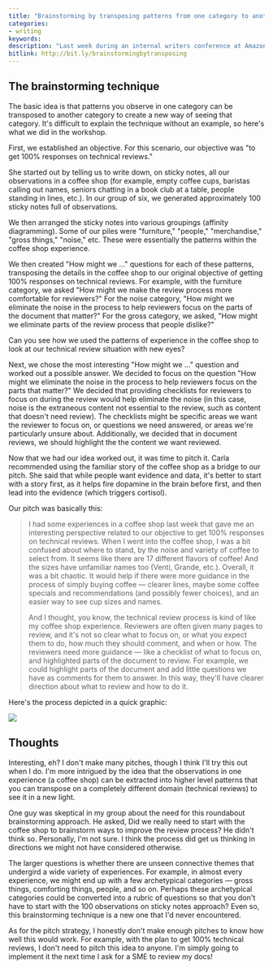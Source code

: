 ```yaml
---
title: "Brainstorming by transposing patterns from one category to another"
categories:
- writing
keywords:
description: "Last week during an internal writers conference at Amazon, Carla Johnson (co-author of the <i>Experiences: 7th Era of Marketing</i> and other books) gave a workshop that ostensibly was about how to create more persuasive pitches for change within an organization. But what resonated with me a bit more was the novel technique for brainstorming by transposing categories of experience, which despite my background in literature and writing, I had never encountered."
bitlink: http://bit.ly/brainstormingbytransposing
---
```


## The brainstorming technique

The basic idea is that patterns you observe in one category can be transposed to another category to create a new way of seeing that category. It's difficult to explain the technique without an example, so here's what we did in the workshop.

First, we established an objective. For this scenario, our objective was "to get 100% responses on technical reviews."

She started out by telling us to write down, on sticky notes, all our observations in a coffee shop (for example, empty coffee cups, baristas calling out names, seniors chatting in a book club at a table, people standing in lines, etc.). In our group of six, we generated approximately 100 sticky notes full of observations.

We then arranged the sticky notes into various groupings (affinity diagramming). Some of our piles were "furniture," "people," "merchandise," "gross things," "noise," etc. These were essentially the patterns within the coffee shop experience.

We then created "How might we ..." questions for each of these patterns, transposing the details in the coffee shop to our original objective of getting 100% responses on technical reviews. For example, with the furniture category, we asked "How might we make the review process more comfortable for reviewers?" For the noise category, "How might we eliminate the noise in the process to help reviewers focus on the parts of the document that matter?" For the gross category, we asked, "How might we eliminate parts of the review process that people dislike?"

Can you see how we used the patterns of experience in the coffee shop to look at our technical review situation with new eyes?

Next, we chose the most interesting "How might we ..." question and worked out a possible answer. We decided to focus on the question "How might we eliminate the noise in the process to help reviewers focus on the parts that matter?" We decided that providing checklists for reviewers to focus on during the review would help eliminate the noise (in this case, noise is the extraneous content not essential to the review, such as content that doesn't need review). The checklists might be specific areas we want the reviewer to focus on, or questions we need answered, or areas we're particularly unsure about. Additionally, we decided that in document reviews, we should highlight the the content we want reviewed.

Now that we had our idea worked out, it was time to pitch it. Carla recommended using the familiar story of the coffee shop as a bridge to our pitch. She said that while people want evidence and data, it's better to start with a story first, as it helps fire dopamine in the brain before first, and then lead into the evidence (which triggers cortisol).

Our pitch was basically this:

> I had some experiences in a coffee shop last week that gave me an interesting perspective related to our objective to get 100% responses on technical reviews. When I went into the coffee shop, I was a bit confused about where to stand, by the noise and variety of coffee to select from. It seems like there are 17 different flavors of coffee! And the sizes have unfamiliar names too (Venti, Grande, etc.). Overall, it was a bit chaotic. It would help if there were more guidance in the process of simply buying coffee &mdash; clearer lines, maybe some coffee specials and recommendations (and possibly fewer choices), and an easier way to see cup sizes and names.
>
> And I thought, you know, the technical review process is kind of like my coffee shop experience. Reviewers are often given many pages to review, and it's not so clear what to focus on, or what you expect them to do, how much they should comment, and when or how. The reviewers need more guidance &mdash; like a checklist of what to focus on, and highlighted parts of the document to review. For example, we could highlight parts of the document and add little questions we have as comments for them to answer. In this way, they'll have clearer direction about what to review and how to do it.

Here's the process depicted in a quick graphic:

<img src="https://s3.us-west-1.wasabisys.com/idbwmedia.com/images/carlajohnsonworkshop_process.svg" />

## Thoughts

Interesting, eh? I don't make many pitches, though I think I'll try this out when I do. I'm more intrigued by the idea that the observations in one experience (a coffee shop) can be extracted into higher level patterns that you can transpose on a completely different domain (technical reviews) to see it in a new light.

One guy was skeptical in my group about the need for this roundabout brainstorming approach. He asked, Did we really need to start with the coffee shop to brainstorm ways to improve the review process? He didn't think so. Personally, I'm not sure. I think the process did get us thinking in directions we might not have considered otherwise.

The larger questions is whether there are unseen connective themes that undergird a wide variety of experiences. For example, in almost every experience, we might end up with a few archetypical categories &mdash; gross things, comforting things, people, and so on. Perhaps these archetypical categories could be converted into a rubric of questions so that you don't have to start with the 100 observations on sticky notes approach? Even so, this brainstorming technique is a new one that I'd never encountered.

As for the pitch strategy, I honestly don't make enough pitches to know how well this would work. For example, with the plan to get 100% technical reviews, I don't need to pitch this idea to anyone. I'm simply going to implement it the next time I ask for a SME to review my docs!

